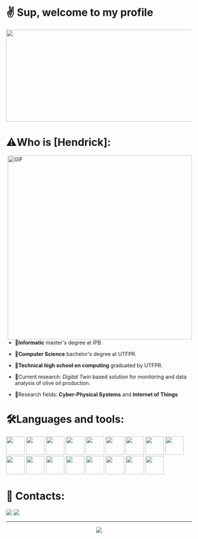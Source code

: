 # ✌️ Sup, welcome to my profile 

<div align="center">
<img height="250" width="1000" src="https://media.giphy.com/media/v1.Y2lkPTc5MGI3NjExMzQzMmZhMTkwOWNkZDMwMzU3OGMwODRiNzU4YWYxMjY0OGExNjQ0ZCZjdD1n/32BfxjvF1K6mPnHnuh/giphy.gif">
</div>

# ⚠️Who is [Hendrick]:

<img width="500" alt="GIF" align="right" src="https://media.giphy.com/media/9IQYNSvV0kISY/giphy.gif">


 - 🌸**Informatic** master's degree at IPB.
 - 🌸**Computer Science** bachelor's degree at UTFPR.
 - 🌸**Technical high school on computing** graduated by UTFPR.

 - 🌸Current research: _Digital Twin_ based solution for monitoring and data analysis of olive oil production.
 - 🌸Research fields: **Cyber-Physical Systems** and **Internet of Things**


 # 🛠Languages and tools:
 <div>
  <img height="50" width="50" src="https://cdn.jsdelivr.net/gh/devicons/devicon/icons/html5/html5-original.svg" />
 <img height="50" width="50" src="https://cdn.jsdelivr.net/gh/devicons/devicon/icons/css3/css3-original.svg" />
 <img height="50" width="50" src="https://cdn.jsdelivr.net/gh/devicons/devicon/icons/typescript/typescript-original.svg" />
 <img height="50" width="50" src="https://cdn.jsdelivr.net/gh/devicons/devicon/icons/javascript/javascript-original.svg" />
 <img height="50" width="50" src="https://cdn.jsdelivr.net/gh/devicons/devicon/icons/java/java-original.svg" />
 <img height="50" width="50" src="https://cdn.jsdelivr.net/gh/devicons/devicon/icons/python/python-original.svg" />
 <img height="50" width="50" src="https://cdn.jsdelivr.net/gh/devicons/devicon/icons/c/c-original.svg" />
 <img height="50" width="50" src="https://cdn.jsdelivr.net/gh/devicons/devicon/icons/cplusplus/cplusplus-original.svg" />
 <img height="50" width="50" src="https://cdn.jsdelivr.net/gh/devicons/devicon/icons/react/react-original.svg" />
 <img height="50" width="50" src="https://cdn.jsdelivr.net/gh/devicons/devicon/icons/nodejs/nodejs-original.svg" />
 <img height="50" width="50" src="https://cdn.jsdelivr.net/gh/devicons/devicon/icons/jest/jest-plain.svg"/>
 <img height="50" width="50" src="https://cdn.jsdelivr.net/gh/devicons/devicon/icons/django/django-plain.svg"/>
 <img height="50" width="50" src="https://cdn.jsdelivr.net/gh/devicons/devicon/icons/godot/godot-original.svg" />
 <img height="50" width="50" src="https://cdn.jsdelivr.net/gh/devicons/devicon/icons/figma/figma-original.svg" />
 <img height="50" width="50" src="https://cdn.jsdelivr.net/gh/devicons/devicon/icons/git/git-original.svg" />
 <img height="50" width="50" src="https://cdn.jsdelivr.net/gh/devicons/devicon/icons/vscode/vscode-original.svg" />
 <img height="50" width="50" src="https://cdn.jsdelivr.net/gh/devicons/devicon/icons/arduino/arduino-original.svg" />
 </div>    
 
 # 📱 Contacts:
 <div>
  <a href="https://instagram.com/hendrick.fs" target="_blank"><img src="https://img.shields.io/badge/-Instagram-%23E4405F?style=for-the-badge&logo=instagram&logoColor=white" target="_blank"></a>
  <a href = "mailto:hendrickfel@gmail.com"><img src="https://img.shields.io/badge/-Gmail-%23333?style=for-the-badge&logo=gmail&logoColor=white" target="_blank"></a>
</div>

---
<div align="center">
<img src="https://media.giphy.com/media/v1.Y2lkPTc5MGI3NjExY2QxMjIzOTQzYzZhOWY5M2FjZmU5NTQzMWYyNDQ5Y2U1YmE4NjhmNiZjdD1n/urBRLM0j0FqSH6M8yX/giphy.gif">
</div>

